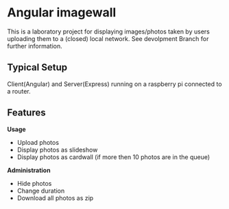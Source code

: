 # Angular imagewall
This is a laboratory project for displaying images/photos taken by users uploading them to a (closed) local network.
See devolpment Branch for further information.

## Typical Setup
Client(Angular) and Server(Express) running on a raspberry pi connected to a router.

## Features
__Usage__
* Upload photos
* Display photos as slideshow
* Display photos as cardwall (if more then 10 photos are in the queue)

__Administration__
* Hide photos
* Change duration
* Download all photos as zip
